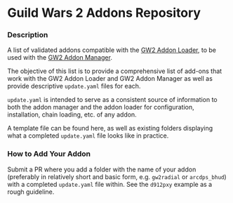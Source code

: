 # Guild Wars 2 Addons Repository
### Description

A list of validated addons compatible with the [GW2 Addon Loader](https://github.com/gw2-addon-loader/loader-core), to be used with the [GW2 Addon Manager](https://github.com/gw2-addon-loader/GW2-Addon-Manager).

The objective of this list is to provide a comprehensive list of add-ons that work with the GW2 Addon Loader and GW2 Addon Manager as well as provide descriptive `update.yaml` files for each.

`update.yaml` is intended to serve as a consistent source of information to both the addon manager and the addon loader for configuration, installation, chain loading, etc. of any addon.

A template file can be found here, as well as existing folders displaying what a completed `update.yaml` file looks like in practice.

### How to Add Your Addon

Submit a PR where you add a folder with the name of your addon (preferably in relatively short and basic form, e.g. `gw2radial` or `arcdps_bhud`) with a completed `update.yaml` file within. See the `d912pxy` example as a rough guideline.
